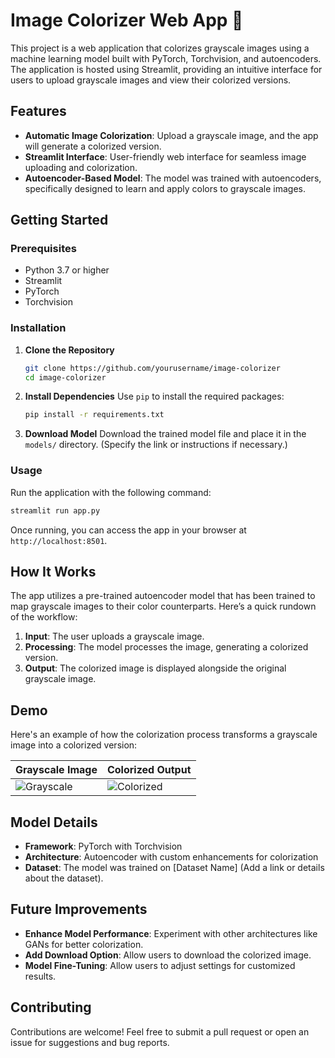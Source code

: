 
# Image Colorizer Web App 🌈

This project is a web application that colorizes grayscale images using a machine learning model built with PyTorch, Torchvision, and autoencoders. The application is hosted using Streamlit, providing an intuitive interface for users to upload grayscale images and view their colorized versions.

## Features
- **Automatic Image Colorization**: Upload a grayscale image, and the app will generate a colorized version.
- **Streamlit Interface**: User-friendly web interface for seamless image uploading and colorization.
- **Autoencoder-Based Model**: The model was trained with autoencoders, specifically designed to learn and apply colors to grayscale images.

## Getting Started

### Prerequisites
- Python 3.7 or higher
- Streamlit
- PyTorch
- Torchvision

### Installation

1. **Clone the Repository**
   ```bash
   git clone https://github.com/yourusername/image-colorizer
   cd image-colorizer
   ```

2. **Install Dependencies**
   Use `pip` to install the required packages:
   ```bash
   pip install -r requirements.txt
   ```

3. **Download Model**
   Download the trained model file and place it in the `models/` directory. (Specify the link or instructions if necessary.)

### Usage

Run the application with the following command:
```bash
streamlit run app.py
```

Once running, you can access the app in your browser at `http://localhost:8501`.

## How It Works
The app utilizes a pre-trained autoencoder model that has been trained to map grayscale images to their color counterparts. Here’s a quick rundown of the workflow:
1. **Input**: The user uploads a grayscale image.
2. **Processing**: The model processes the image, generating a colorized version.
3. **Output**: The colorized image is displayed alongside the original grayscale image.

## Demo

Here's an example of how the colorization process transforms a grayscale image into a colorized version:

| Grayscale Image | Colorized Output |
|-----------------|------------------|
| ![Grayscale](example_grayscale.png) | ![Colorized](example_colorized.png) |

## Model Details
- **Framework**: PyTorch with Torchvision
- **Architecture**: Autoencoder with custom enhancements for colorization
- **Dataset**: The model was trained on [Dataset Name] (Add a link or details about the dataset).

## Future Improvements
- **Enhance Model Performance**: Experiment with other architectures like GANs for better colorization.
- **Add Download Option**: Allow users to download the colorized image.
- **Model Fine-Tuning**: Allow users to adjust settings for customized results.

## Contributing
Contributions are welcome! Feel free to submit a pull request or open an issue for suggestions and bug reports.

